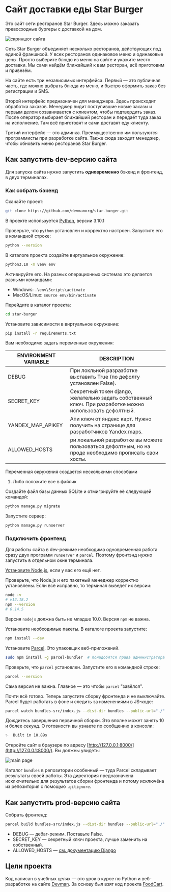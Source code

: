 # Сайт доставки еды Star Burger

Это сайт сети ресторанов Star Burger. Здесь можно заказать превосходные бургеры с доставкой на дом.

![скриншот сайта](screenshots/website_screenshot_1.png)


Сеть Star Burger объединяет несколько ресторанов, действующих под единой франшизой. У всех ресторанов одинаковое меню и одинаковые цены. Просто выберите блюдо из меню на сайте и укажите место доставки. Мы сами найдём ближайший к вам ресторан, всё приготовим и привезём.

На сайте есть три независимых интерфейса. Первый — это публичная часть, где можно выбрать блюда из меню, и быстро оформить заказ без регистрации и SMS.

Второй интерфейс предназначен для менеджера. Здесь происходит обработка заказов. Менеджер видит поступившие новые заказы и первым делом созванивается с клиентом, чтобы подтвердить заказ. После оператор выбирает ближайший ресторан и передаёт туда заказ на исполнение. Там всё приготовят и сами доставят еду клиенту.

Третий интерфейс — это админка. Преимущественно им пользуются программисты при разработке сайта. Также сюда заходит менеджер, чтобы обновить меню ресторанов Star Burger.

## Как запустить dev-версию сайта

Для запуска сайта нужно запустить **одновременно** бэкенд и фронтенд, в двух терминалах.

### Как собрать бэкенд

Скачайте проект:

```sh
git clone https://github.com/devmanorg/star-burger.git
```

В проекте используется [Python](https://www.python.org/downloads/release/python-3100/), версии 3.10.1

Проверьте, что `python` установлен и корректно настроен. Запустите его в командной строке:

```sh
python --version
```

В каталоге проекта создайте виртуальное окружение:

```sh
python3.10 -m venv env
```

Активируйте его. На разных операционных системах это делается разными командами:

- Windows: `.\env\Scripts\activate`
- MacOS/Linux: `source env/bin/activate`

Перейдите в каталог проекта:

```sh
cd star-burger
```

Установите зависимости в виртуальное окружение:

```sh
pip install -r requirements.txt
```

Вам необходимо задать переменные окружения:

| ENVIRONMENT VARIABLE | DESCRIPTION                                                                                                                                                                            |
|----------------------|----------------------------------------------------------------------------------------------------------------------------------------------------------------------------------------|
| DEBUG                | При локльной разразботке выставить True (по дефолту установлен False).                                                                                                                 |
| SECRET_KEY           | Секретный токен django, желательно задать собственный ключ. При разработке можно использовать дефолтный.                                                                               |
| YANDEX_MAP_APIKEY    | Апи ключ от яндекс карт. Нужно получить на странице для разработчиков [Yandex maps](https://passport.yandex.ru/auth?origin=apikeys&retpath=https%3A%2F%2Fdeveloper.tech.yandex.ru%2F). |
| ALLOWED_HOSTS        | ри локальной разработке вы можете пользоваться дефолтным, но на проде необходимо прописать свои хосты.                                                                                 |

Переменная окружения создается несколькими способами

1. Либо положите все в файлик 

Создайте файл базы данных SQLite и отмигрируйте её следующей командой:

```sh
python manage.py migrate
```

Запустите сервер:

```sh
python manage.py runserver
```

### Подключить фронтенд

Для работы сайта в dev-режиме необходима одновременная работа сразу двух программ `runserver` и `parcel`. Поэтому фронтэнд нужно запустить в отдельном окне терминала.

[Установите Node.js](https://nodejs.org/en/), если у вас его ещё нет.

Проверьте, что Node.js и его пакетный менеджер корректно установлены. Если всё исправно, то терминал выведет их версии:

```sh
node -v
# v12.18.2
npm --version
# 6.14.5
```

Версия `nodejs` должна быть не младше 10.0. Версия `npm` не важна.

Установите необходимые пакеты. В каталоге проекта запустите:

```sh
npm install --dev
```

Установите [Parcel](https://parceljs.org/). Это упаковщик веб-приложений.

```sh
sudo npm install -g parcel-bundler  # понадобятся права администратора `sudo`
```

Проверьте, что `parcel` установлен. Запустите его в командной строке:

```sh
parcel --version
```

Сама версия не важна. Главное — это чтобы `parcel` "завёлся".

Почти всё готово. Теперь запустите сборку фронтенда и не выключайте. Parcel будет работать в фоне и следить за изменениями в JS-коде:

```sh
parcel watch bundles-src/index.js --dist-dir bundles --public-url="./"
```

Дождитесь завершения первичной сборки. Это вполне может занять 10 и более секунд. О готовности вы узнаете по сообщению в консоли:

```sh
✨  Built in 10.89s
```

Откройте сайт в браузере по адресу [http://127.0.0.1:8000/](http://127.0.0.1:8000/). Вы должны увидеть:

![main page](screenshots/main.png)

Каталог `bundles` в репозитории особенный — туда Parcel складывает результаты своей работы. Эта директория предназначена исключительно для результатов сборки фронтенда и потому исключёна из репозитория с помощью `.gitignore`.

## Как запустить prod-версию сайта

Собрать фронтенд:

```sh
parcel build bundles-src/index.js --dist-dir bundles --public-url="./"
```

- DEBUG — дебаг-режим. Поставьте False.
- SECRET_KEY — секретный ключ проекта, лучше заменить на собственный.
- ALLOWED_HOSTS — [см. документацию Django](https://docs.djangoproject.com/en/3.1/ref/settings/#allowed-hosts)


## Цели проекта

Код написан в учебных целях — это урок в курсе по Python и веб-разработке на сайте [Devman](https://dvmn.org). За основу был взят код проекта [FoodCart](https://github.com/Saibharath79/FoodCart).
